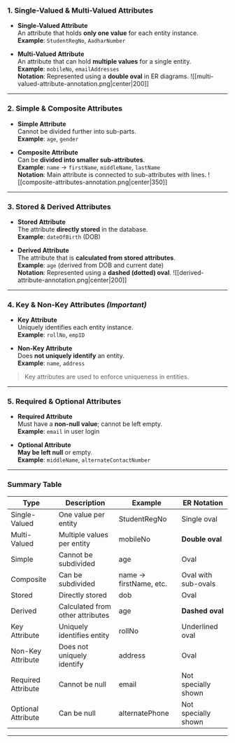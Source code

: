 ### **1. Single-Valued & Multi-Valued Attributes**

- **Single-Valued Attribute**  
    An attribute that holds **only one value** for each entity instance.  
    **Example**: `StudentRegNo`, `AadharNumber`
    
- **Multi-Valued Attribute**  
    An attribute that can hold **multiple values** for a single entity.  
    **Example**: `mobileNo`, `emailAddresses`  
    **Notation**: Represented using a **double oval** in ER diagrams.
	![[multi-valued-attribute-annotation.png|center|200]]
    

---

### **2. Simple & Composite Attributes**

- **Simple Attribute**  
    Cannot be divided further into sub-parts.  
    **Example**: `age`, `gender`
    
- **Composite Attribute**  
    Can be **divided into smaller sub-attributes**.  
    **Example**: `name` → `firstName`, `middleName`, `lastName`  
    **Notation**: Main attribute is connected to sub-attributes with lines.
	![[composite-attributes-annotation.png|center|350]]
    

---

### **3. Stored & Derived Attributes**

- **Stored Attribute**  
    The attribute **directly stored** in the database.  
    **Example**: `dateOfBirth` (DOB)
    
- **Derived Attribute**  
    The attribute that is **calculated from stored attributes**.  
    **Example**: `age` (derived from DOB and current date)  
    **Notation**: Represented using a **dashed (dotted) oval**.
	![[derived-attribute-annotation.png|center|200]]
    
    

---

### **4. Key & Non-Key Attributes** _(Important)_

- **Key Attribute**  
    Uniquely identifies each entity instance.  
    **Example**: `rollNo`, `empID`
    
- **Non-Key Attribute**  
    Does **not uniquely identify** an entity.  
    **Example**: `name`, `address`
    

> Key attributes are used to enforce uniqueness in entities.

---

### **5. Required & Optional Attributes**

- **Required Attribute**  
    Must have a **non-null value**; cannot be left empty.  
    **Example**: `email` in user login
    
- **Optional Attribute**  
    **May be left null** or empty.  
    **Example**: `middleName`, `alternateContactNumber`
    

---

### **Summary Table**

|Type|Description|Example|ER Notation|
|---|---|---|---|
|Single-Valued|One value per entity|StudentRegNo|Single oval|
|Multi-Valued|Multiple values per entity|mobileNo|**Double oval**|
|Simple|Cannot be subdivided|age|Oval|
|Composite|Can be subdivided|name → firstName, etc.|Oval with sub-ovals|
|Stored|Directly stored|dob|Oval|
|Derived|Calculated from other attributes|age|**Dashed oval**|
|Key Attribute|Uniquely identifies entity|rollNo|Underlined oval|
|Non-Key Attribute|Does not uniquely identify|address|Oval|
|Required Attribute|Cannot be null|email|Not specially shown|
|Optional Attribute|Can be null|alternatePhone|Not specially shown|

---
